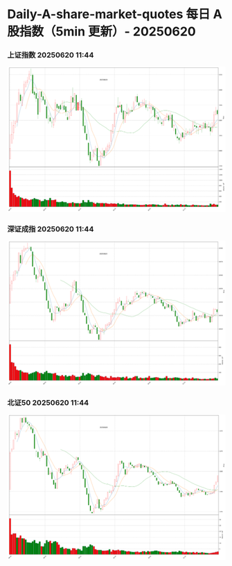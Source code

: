 
# Daily-A-share-market-quotes 每日 A 股指数（5min 更新）- 20250620

### 上证指数 20250620 11:44
![](./fig/2025/6/20250620-sh000001.png)

### 深证成指 20250620 11:44
![](./fig/2025/6/20250620-sz399001.png)

### 北证50 20250620 11:44
![](./fig/2025/6/20250620-bj899050.png)
